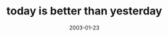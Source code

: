 ---
layout: base.njk
title : 'today is better than yesterday' 
view_title : 'today is better than yesterday' 
year : '2003' 
date : '2003-01-23' 
img_file : '/drawing/todayisbetterthanyesterday.png' 
html_file : 'todayisbetterthanyesterday' 
next_html : 'illkillyouwithmyknife.html' 
year_order : '16' 
permalink : "title/{{html_file}}.html"
---